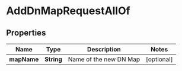 

# AddDnMapRequestAllOf


## Properties

| Name | Type | Description | Notes |
|------------ | ------------- | ------------- | -------------|
|**mapName** | **String** | Name of the new DN Map |  [optional] |



